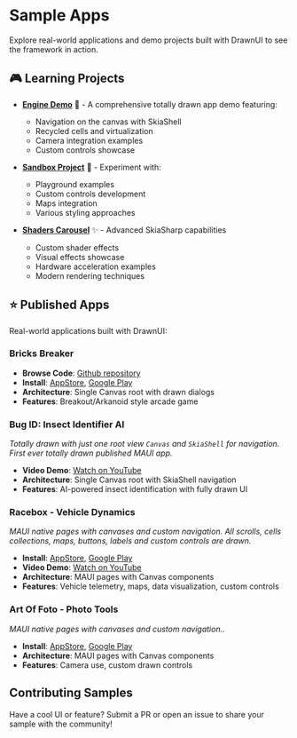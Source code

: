 # Sample Apps

Explore real-world applications and demo projects built with DrawnUI to see the framework in action.

## 🎮 Learning Projects

- **[Engine Demo](https://github.com/taublast/AppoMobi.Maui.DrawnUi.Demo)** 🤩 - A comprehensive totally drawn app demo featuring:
  - Navigation on the canvas with SkiaShell
  - Recycled cells and virtualization
  - Camera integration examples
  - Custom controls showcase

- **[Sandbox Project](https://github.com/taublast/DrawnUi.Maui/tree/main/src/Maui/Samples/Sandbox)** 🧪 - Experiment with:
  - Playground examples
  - Custom controls development
  - Maps integration
  - Various styling approaches

- **[Shaders Carousel](https://github.com/taublast/ShadersCarousel/)** ✨ - Advanced SkiaSharp capabilities
  - Custom shader effects
  - Visual effects showcase
  - Hardware acceleration examples
  - Modern rendering techniques

## ⭐️ Published Apps

Real-world applications built with DrawnUI:

### Bricks Breaker
- **Browse Code**: [Github repository](https://github.com/taublast/DrawnUi.Breakout)
- **Install**: [AppStore](https://apps.apple.com/us/app/bricks-breaker/id6749823869?platform=iphone), [Google Play](https://play.google.com/store/apps/details?id=com.appomobi.drawnui.breakout)
- **Architecture**: Single Canvas root with drawn dialogs
- **Features**: Breakout/Arkanoid style arcade game 


### Bug ID: Insect Identifier AI
_Totally drawn with just one root view `Canvas` and `SkiaShell` for navigation. First ever totally drawn published MAUI app._

- **Video Demo**: [Watch on YouTube](https://www.youtube.com/watch?v=5QIaM0xsLbA)
- **Architecture**: Single Canvas root with SkiaShell navigation
- **Features**: AI-powered insect identification with fully drawn UI

### Racebox - Vehicle Dynamics
_MAUI native pages with canvases and custom navigation. All scrolls, cells collections, maps, buttons, labels and custom controls are drawn._
- **Install**: [AppStore](https://apps.apple.com/us/app/racebox-%D0%B4%D0%B8%D0%BD%D0%B0%D0%BC%D0%B8%D0%BA%D0%B0-%D0%B0%D0%B2%D1%82%D0%BE/id6444165250?platform=iphone), [Google Play](https://play.google.com/store/apps/details?id=com.raceboxcompanion.app)
- **Video Demo**: [Watch on YouTube](https://www.youtube.com/watch?v=JQkJhXR9IMY)
- **Architecture**: MAUI pages with Canvas components
- **Features**: Vehicle telemetry, maps, data visualization, custom controls

### Art Of Foto - Photo Tools
_MAUI native pages with canvases and custom navigation.._
- **Install**: [AppStore](https://apps.apple.com/ru/app/art-of-foto/id1440728210?platform=iphone), [Google Play](https://play.google.com/store/apps/details?id=com.appomobi.artoffoto)
- **Architecture**: MAUI pages with Canvas components
- **Features**: Camera use, custom drawn controls


## Contributing Samples
Have a cool UI or feature? Submit a PR or open an issue to share your sample with the community!
